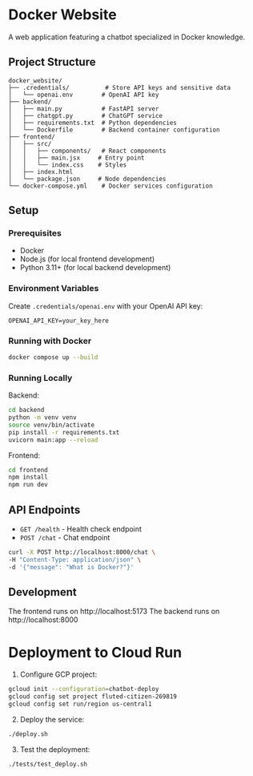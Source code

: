 # Docker Website

A web application featuring a chatbot specialized in Docker knowledge.

## Project Structure

```
docker_website/
├── .credentials/          # Store API keys and sensitive data
│   └── openai.env        # OpenAI API key
├── backend/
│   ├── main.py           # FastAPI server
│   ├── chatgpt.py        # ChatGPT service
│   ├── requirements.txt  # Python dependencies
│   └── Dockerfile        # Backend container configuration
├── frontend/
│   ├── src/
│   │   ├── components/   # React components
│   │   ├── main.jsx     # Entry point
│   │   └── index.css    # Styles
│   ├── index.html
│   └── package.json     # Node dependencies
└── docker-compose.yml    # Docker services configuration
```

## Setup

### Prerequisites
- Docker
- Node.js (for local frontend development)
- Python 3.11+ (for local backend development)

### Environment Variables
Create `.credentials/openai.env` with your OpenAI API key:
```
OPENAI_API_KEY=your_key_here
```

### Running with Docker
```bash
docker compose up --build
```

### Running Locally

Backend:
```bash
cd backend
python -m venv venv
source venv/bin/activate
pip install -r requirements.txt
uvicorn main:app --reload
```

Frontend:
```bash
cd frontend
npm install
npm run dev
```

## API Endpoints

- `GET /health` - Health check endpoint
- `POST /chat` - Chat endpoint
```bash
curl -X POST http://localhost:8000/chat \
-H "Content-Type: application/json" \
-d '{"message": "What is Docker?"}'
```

## Development

The frontend runs on http://localhost:5173
The backend runs on http://localhost:8000

# Deployment to Cloud Run
1. Configure GCP project:
```bash
gcloud init --configuration=chatbot-deploy
gcloud config set project fluted-citizen-269819
gcloud config set run/region us-central1
```
2. Deploy the service:
```bash
./deploy.sh
```
3. Test the deployment:
```bash
./tests/test_deploy.sh
```